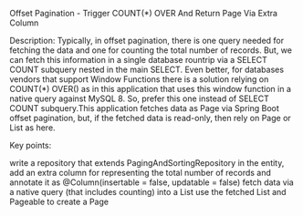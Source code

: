 Offset Pagination - Trigger COUNT(*) OVER And Return Page<entity> Via Extra Column

Description: Typically, in offset pagination, there is one query needed for fetching the data and one for counting the total number of records. But, we can fetch this information in a single database rountrip via a SELECT COUNT subquery nested in the main SELECT. Even better, for databases vendors that support Window Functions there is a solution relying on COUNT(*) OVER() as in this application that uses this window function in a native query against MySQL 8. So, prefer this one instead of SELECT COUNT subquery.This application fetches data as Page<entity> via Spring Boot offset pagination, but, if the fetched data is read-only, then rely on Page<dto> or List<dto> as here.

Key points:

write a repository that extends PagingAndSortingRepository
in the entity, add an extra column for representing the total number of records and annotate it as @Column(insertable = false, updatable = false)
fetch data via a native query (that includes counting) into a List<entity>
use the fetched List<entity> and Pageable to create a Page<entity>